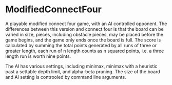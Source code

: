 # ModifiedConnectFour
A playable modified connect four game, with an AI controlled opponent. The differences between this version and connect four is that the board can be varied in size, pieces, including obstacle pieces, may be placed before the game begins, and the game only ends once the board is full. The score is calculated by summing the total points generated by all runs of three or greater length, each run of n length counts as n squared points, i.e. a three length run is worth nine points. 

The AI has various settings, including minimax, minimax with a heuristic past a settable depth limit, and alpha-beta pruning.
The size of the board and AI setting is controoled by command line arguments.
